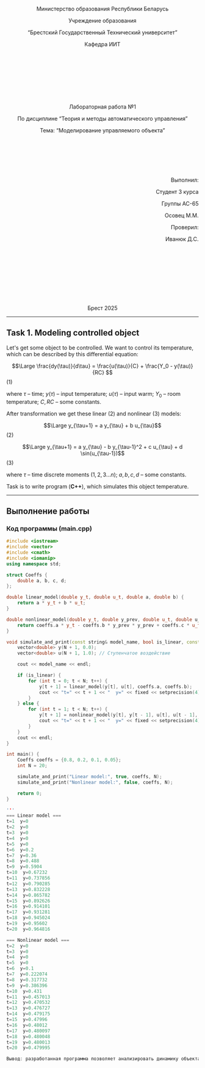 <p align="center">Министерство образования Республики Беларусь</p>
<p align="center">Учреждение образования</p>
<p align="center">“Брестский Государственный Технический университет”</p>
<p align="center">Кафедра ИИТ</p>

<br><br><br><br><br><br><br>

<p align="center">Лабораторная работа №1</p>
<p align="center">По дисциплине “Теория и методы автоматического управления”</p>
<p align="center">Тема: “Моделирование управляемого объекта”</p>

<br><br><br><br><br>

<p align="right">Выполнил:</p>
<p align="right">Студент 3 курса</p>
<p align="right">Группы АС-65</p>
<p align="right">Осовец М.М.</p>
<p align="right">Проверил:</p>
<p align="right">Иванюк Д.С.</p>

<br><br><br><br><br><br><br><br>

<p align="center">Брест 2025</p>

---

## Task 1. Modeling controlled object

Let's get some object to be controlled. We want to control its temperature, which can be described by this differential equation:

$$\Large \frac{dy(\tau)}{d\tau} = \frac{u(\tau)}{C} + \frac{Y_0 - y(\tau)}{RC} $$ (1)

where $\tau$ – time; $y(\tau)$ – input temperature; $u(\tau)$ – input warm; $Y_0$ – room temperature; $C,RC$ – some constants.

After transformation we get these linear (2) and nonlinear (3) models:

$$\Large y_{\tau+1} = a y_{\tau} + b u_{\tau}$$ (2)

$$\Large y_{\tau+1} = a y_{\tau} - b y_{\tau-1}^2 + c u_{\tau} + d \sin(u_{\tau-1})$$ (3)

where $\tau$ – time discrete moments ($1,2,3{\dots}n$); $a,b,c,d$ – some constants.

Task is to write program (**C++**), which simulates this object temperature.

---

## Выполнение работы

### Код программы (main.cpp)
```cpp
#include <iostream>
#include <vector>
#include <cmath>
#include <iomanip>
using namespace std;

struct Coeffs {
    double a, b, c, d;
};

double linear_model(double y_t, double u_t, double a, double b) {
    return a * y_t + b * u_t;
}

double nonlinear_model(double y_t, double y_prev, double u_t, double u_prev, const Coeffs& coeffs) {
    return coeffs.a * y_t - coeffs.b * y_prev * y_prev + coeffs.c * u_t + coeffs.d * sin(u_prev);
}

void simulate_and_print(const string& model_name, bool is_linear, const Coeffs& coeffs, int N) {
    vector<double> y(N + 1, 0.0);
    vector<double> u(N + 1, 1.0); // Ступенчатое воздействие

    cout << model_name << endl;

    if (is_linear) {
        for (int t = 0; t < N; t++) {
            y[t + 1] = linear_model(y[t], u[t], coeffs.a, coeffs.b);
            cout << "t=" << t + 1 << "  y=" << fixed << setprecision(4) << y[t + 1] << endl;
        }
    } else {
        for (int t = 1; t < N; t++) {
            y[t + 1] = nonlinear_model(y[t], y[t - 1], u[t], u[t - 1], coeffs);
            cout << "t=" << t + 1 << "  y=" << fixed << setprecision(4) << y[t + 1] << endl;
        }
    }
    cout << endl;
}

int main() {
    Coeffs coeffs = {0.8, 0.2, 0.1, 0.05};
    int N = 20;

    simulate_and_print("Linear model:", true, coeffs, N);
    simulate_and_print("Nonlinear model:", false, coeffs, N);

    return 0;
}

'''
=== Linear model ===
t=1  y=0
t=2  y=0
t=3  y=0
t=4  y=0
t=5  y=0
t=6  y=0.2
t=7  y=0.36
t=8  y=0.488
t=9  y=0.5904
t=10  y=0.67232
t=11  y=0.737856
t=12  y=0.790285
t=13  y=0.832228
t=14  y=0.865782
t=15  y=0.892626
t=16  y=0.914101
t=17  y=0.931281
t=18  y=0.945024
t=19  y=0.95602
t=20  y=0.964816

=== Nonlinear model ===
t=2  y=0
t=3  y=0
t=4  y=0
t=5  y=0
t=6  y=0.1
t=7  y=0.222074
t=8  y=0.317732
t=9  y=0.386396
t=10  y=0.431
t=11  y=0.457013
t=12  y=0.470532
t=13  y=0.476727
t=14  y=0.479175
t=15  y=0.47996
t=16  y=0.48012
t=17  y=0.480097
t=18  y=0.480048
t=19  y=0.480013
t=20  y=0.479995

Вывод: разработанная программа позволяет анализировать динамику объекта во времени и сравнивать свойства линейной и нелинейной моделей.
